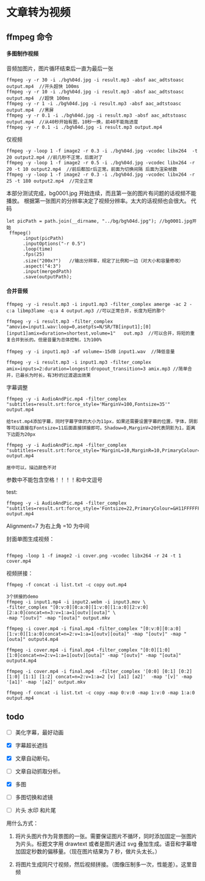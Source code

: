 # 文章转为视频

## ffmpeg 命令

#### 多图制作视频

音频加图片，图片循环结束后一直为最后一张

```
ffmpeg -y -r 30 -i ./bg%04d.jpg -i result.mp3 -absf aac_adtstoasc output.mp4  //开头超快 100ms
ffmpeg -y -r 10 -i ./bg%04d.jpg -i result.mp3 -absf aac_adtstoasc output.mp4  //超快 100ms
ffmpeg -y -r 1 -i ./bg%04d.jpg -i result.mp3 -absf aac_adtstoasc output.mp4  //黑屏
ffmpeg -y -r 0.1 -i ./bg%04d.jpg -i result.mp3 -absf aac_adtstoasc output.mp4  //从40秒开始有图，10秒一换，前40不能拖进度
ffmpeg -y -r 0.1 -i ./bg%04d.jpg -i result.mp3 output.mp4
```

仅视频

```
ffmpeg -y -loop 1 -f image2 -r 0.3 -i ./bg%04d.jpg -vcodec libx264  -t 20 output2.mp4 //前几秒不正常，后面对了
ffmpeg -y -loop 1 -f image2 -r 0.5 -i ./bg%04d.jpg -vcodec libx264 -r 20 -t 10 output2.mp4  //前后都加r后正常。前面为切换间隔 后面为渲染帧数
ffmpeg -y -loop 1 -f image2 -r 0.3 -i ./bg%04d.jpg -vcodec libx264 -r 25 -t 180 output2.mp4  //完全正常
```

本部分测试完成，bg0001.jpg 开始连续，而且第一张的图片有问题的话视频不能播放。
根据第一张图片的分辨率决定了视频分辨率。太大的话视频也会很大。
代码

```
let picPath = path.join(__dirname, "../bg/bg%04d.jpg"); //bg0001.jpg开始
 ffmpeg()
      .input(picPath)
      .inputOptions("-r 0.5")
      .loop(time)
      .fps(25)
      .size("200x?")   //输出分辨率，规定了比例和一边（对大小和容量修改）
      .aspect("4:3")
      .input(mergedPath)
      .save(outputPath);
```

#### 合并音频

```
ffmpeg -y -i result.mp3 -i input1.mp3 -filter_complex amerge -ac 2 -c:a libmp3lame -q:a 4 output.mp3 //可以正常合并，长度为短的那个

ffmpeg -y -i result.mp3 -filter_complex "amovie=input1.wav:loop=0,asetpts=N/SR/TB[input1];[0][input1]amix=duration=shortest,volume=1"   out.mp3  //可以合并，将短的重复合并到长的。但是音量为总体控制，1为100%

ffmpeg -y -i input1.mp3 -af volume=-15dB input1.wav  //降低音量

ffmpeg -y -i result.mp3 -i input1.mp3 -filter_complex amix=inputs=2:duration=longest:dropout_transition=3 amix.mp3 //简单合并，已最长为时长，有3秒的过渡退出效果
```

字幕调整

```
ffmpeg -y -i AudioAndPic.mp4 -filter_complex "subtitles=result.srt:force_style='MarginV=100,Fontsize=35'" output.mp4

给test.mp4添加字幕，同时字幕字体的大小为11px，如果还需要设置字幕的位置，字体，阴影等可以直接在Fontsize=11后面直接拼接即可。Shadow=0,MarginV=20代表阴影为1，距离下边距为20px

ffmpeg -y -i AudioAndPic.mp4 -filter_complex "subtitles=result.srt:force_style='MarginL=10,MarginR=10,PrimaryColour=&H22EEEEEE,SecondaryColour=&H22e7da75,OutlineColor=&H22e7da75,BackColour=&H22e7da75,Spacing=1,Alignment=10,Outline=2'" output.mp4

居中可以，描边颜色不对

```

参数中不能包含空格！！！！和中文逗号

test:

```
ffmpeg -y -i AudioAndPic.mp4 -filter_complex "subtitles=result.srt:force_style='Fontsize=22,PrimaryColour=&H11FFFFFF,OutlineColour=&H440000EE,Alignment=10,BorderStyle=1,Outline=1,Shadow=0,Spacing=1'" output.mp4

```

Alignment=7 为右上角 =10 为中间

封面单图生成视频：

```

ffmpeg -loop 1 -f image2 -i cover.png -vcodec libx264 -r 24 -t 1 cover.mp4
```

视频拼接：

```
ffmpeg -f concat -i list.txt -c copy out.mp4

3个拼接的demo
ffmpeg -i input1.mp4 -i input2.webm -i input3.mov \
-filter_complex "[0:v:0][0:a:0][1:v:0][1:a:0][2:v:0][2:a:0]concat=n=3:v=1:a=1[outv][outa]" \
-map "[outv]" -map "[outa]" output.mkv

ffmpeg -i cover.mp4 -i final.mp4 -filter_complex "[0:v:0][0:a:0][1:v:0][1:a:0]concat=n=2:v=1:a=1[outv][outa]" -map "[outv]" -map "[outa]" output4.mp4

ffmpeg -i cover.mp4 -i final.mp4 -filter_complex "[0:0][1:0][1:0]concat=n=2:v=1:a=1[outv][outa]" -map "[outv]" -map "[outa]" output4.mp4

ffmpeg -i cover.mp4 -i final.mp4  -filter_complex '[0:0] [0:1] [0:2] [1:0] [1:1] [1:2] concat=n=2:v=1:a=2 [v] [a1] [a2]'  -map '[v]' -map '[a1]' -map '[a2]' output.mkv

ffmpeg -f concat -i list.txt -c copy -map 0:v:0 -map 1:v:0 -map 1:a:0 output.mp4
```

## todo

- [ ] 美化字幕，最好动画

- [x] 字幕超长遮挡

- [x] 文章自动断句。

- [ ] 文章自动抓取分析。

- [x] 多图

- [ ] 多图切换和滤镜

- [ ] 片头 水印 和片尾

用什么方式：

1. 将片头图片作为背景图的一张。需要保证图片不循环，同时添加固定一张图片为片头。标题文字用 drawtext 或者是图片通过 svg 叠加生成。语音和字幕增加固定秒数的偏移量。（现在图片结果为 7 秒，做片头太长。）

2. 将图片生成同尺寸视频，然后视频拼接。（图像压制多一次，性能差）。这里音频

